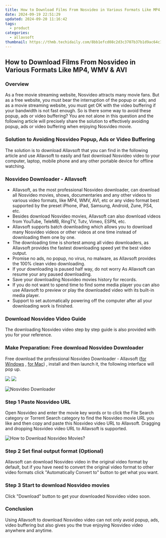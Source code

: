 ```yaml
---
title: How to Download Films From Nosvideo in Various Formats Like MP4, WMV & AVI
date: 2024-09-19 22:51:29
updated: 2024-09-20 11:16:42
tags:
  - product
categories:
  - allavsoft
thumbnail: https://thmb.techidaily.com/8bb1efcd08c2d3c3707b37b1d9ac64c15c4d68acde1a08c23a7f1acea10d7dc6.jpg
---
```


## How to Download Films From Nosvideo in Various Formats Like MP4, WMV & AVI

### Overview

As a free movie streaming website, Nosvideo attracts many movie fans. But as a free website, you must bear the interruption of the popup or ads; and as a movie streaming website, you must get OK with the video buffering if your bandwidth is not fast enough. So is there some way to avoid these popup, ads or video buffering? You are not alone in this question and the following article will precisely share the solution to effectively avoiding popup, ads or video buffering when enjoying Nosvideo movie.

### Solution to Avoiding Nosvideo Popup, Ads or Video Buffering

The solution is to download Allavsoft that you can find in the following article and use Allavsoft to easily and fast download Nosvideo video to your computer, laptop, mobile phone and any other portable device for offline watching.

### Nosvideo Downloader - Allavsoft

* Allavsoft, as the most professional Nosvideo downloader, can download all Nosvideo movies, shows, documentaries and any other videos to various video formats, like MP4, WMV, AVI, etc or any video format best supported by the preset iPhone, iPad, Samsung, Android, Zune, PS4, etc.
* Besides download Nosvideo movies, Allavsoft can also download videos from YouTube, TeleMB, RingTV, Tutv, Vimeo, ESPN, etc.
* Allavsoft supports batch downloading which allows you to download many Nosvideo videos or other videos at one time instead of downloading them one by one.
* The downloading time is shortest among all video downloaders, as Allavsoft provides the fastest downloading speed yet the best video output.
* Promise no ads, no popup, no virus, no malware, as Allavsoft provides the 100% clean video downloading.
* If your downloading is paused half way, do not worry As Allavsoft can resume your any paused downloading.
* Save your downloading Nosvideo movies history for records.
* If you do not want to spend time to find some media player you can also use Allavsoft to preview or play the downloaded video with its built-in media player.
* Support to set automatically powering off the computer after all your downloading work is finished.

### Download Nosvideo Video Guide

The downloading Nosvideo video step by step guide is also provided with you for your reference.

### Make Preparation: Free download Nosvideo Downloader

Free download the professional Nosvideo Downloader - Allavsoft ([for Windows](https://tools.techidaily.com/allavsoft/products/) , [for Mac](https://tools.techidaily.com/allavsoft/products/)) , install and then launch it, the following interface will pop up.

[![](https://www.allavsoft.com/how-to/../images/how-to/free-download-win.jpg)](https://tools.techidaily.com/allavsoft/products/) [![](https://www.allavsoft.com/how-to/../images/how-to/free-download-mac.jpg)](https://tools.techidaily.com/allavsoft/products/)

![Nosvideo Downloader](https://www.allavsoft.com/how-to/../images/allavsoft/screen-shot-600.jpg)

### Step 1 Paste Nosvideo URL

Open Nosvideo and enter the movie key words or to click the File Search category or Torrent Search category to find the Nosvideo movie URL you like and then copy and paste this Nosvideo video URL to Allavsoft. Dragging and dropping Nosvideo video URL to Allavsoft is supported.

![How to Download Nosvideo Movies?](https://www.allavsoft.com/how-to/../images/how-to/download-rtmp-video/download-rtmp-video.jpg)

### Step 2 Set final output format (Optional)

Allavsoft can download Nosvideo video in the original video format by default, but if you have need to convert the original video format to other video formats click "Automatically Convert to" button to get what you want.

### Step 3 Start to download Nosvideo movies

Click "Download" button to get your downloaded Nosvideo video soon.

### Conclusion

Using Allavsoft to download Nosvideo video can not only avoid popup, ads, video buffering but also gives you the true enjoying Nosvideo video anywhere and anytime.

<ins class="adsbygoogle"
     style="display:block"
     data-ad-format="autorelaxed"
     data-ad-client="ca-pub-7571918770474297"
     data-ad-slot="1223367746"></ins>



<ins class="adsbygoogle"
     style="display:block"
     data-ad-client="ca-pub-7571918770474297"
     data-ad-slot="8358498916"
     data-ad-format="auto"
     data-full-width-responsive="true"></ins>
